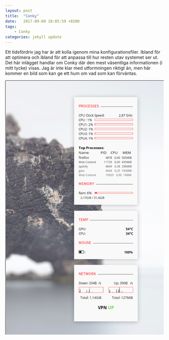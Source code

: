 ```yaml
---
layout: post
title:  "Conky"
date:   2017-09-09 18:05:59 +0200
tags:
    - Conky
categories: jekyll update
---
```

Ett tidsfördriv jag har är att kolla igenom mina konfigurationsfiler. Ibland för att optimera och ibland för att anpassa till hur resten utav systemet ser ut. Det här inlägget handlar om Conky där den mest väsentliga informationen (i mitt tycke) visas. Jag är inte klar med utformningen riktigt än, men här kommer en bild som kan ge ett hum om vad som kan förväntas.

![](/images/conky.png)